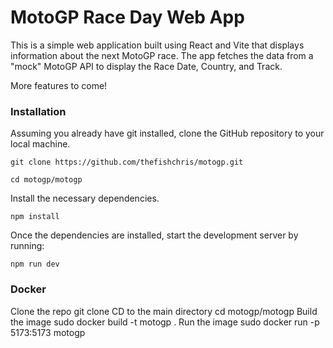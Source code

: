 # MotoGP Race Day Web App

This is a simple web application built using React and Vite that displays information about the next MotoGP race. The app fetches the data from a "mock" MotoGP API to display the Race Date, Country, and Track.

More features to come!


### Installation

Assuming you already have git installed, clone the GitHub repository to your local machine.

    git clone https://github.com/thefishchris/motogp.git
    
    cd motogp/motogp
    
Install the necessary dependencies.

    npm install

Once the dependencies are installed, start the development server by running:

    npm run dev


### Docker

Clone the repo
    git clone
CD to the main directory
    cd motogp/motogp
Build the image
    sudo docker build -t motogp .
Run the image
    sudo docker run -p 5173:5173 motogp


